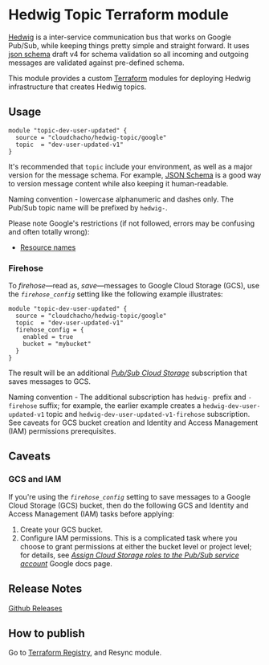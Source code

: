 Hedwig Topic Terraform module
=============================

[Hedwig](https://github.com/Automatic/hedwig) is a inter-service communication bus that works on Google Pub/Sub, while keeping things pretty simple and
straight forward. It uses [json schema](http://json-schema.org/) draft v4 for schema validation so all incoming
and outgoing messages are validated against pre-defined schema.

This module provides a custom [Terraform](https://www.terraform.io/) modules for deploying Hedwig infrastructure that
creates Hedwig topics.

## Usage

```hcl
module "topic-dev-user-updated" {
  source = "cloudchacho/hedwig-topic/google"
  topic  = "dev-user-updated-v1"
}
```

It's recommended that `topic` include your environment, as well as a major version for the message schema. For 
example, [JSON Schema](http://json-schema.org/) is a good way to version message content while also keeping it 
human-readable. 

Naming convention - lowercase alphanumeric and dashes only. The Pub/Sub topic name will be prefixed by `hedwig-`.

Please note Google's restrictions (if not followed, errors may be confusing and often totally wrong):
- [Resource names](https://cloud.google.com/pubsub/docs/admin#resource_names) 

### Firehose

To _firehose_—read as, _save_—messages to Google Cloud Storage (GCS), use the _`firehose_config`_ setting like the following example illustrates:

```hcl
module "topic-dev-user-updated" {
  source = "cloudchacho/hedwig-topic/google"
  topic  = "dev-user-updated-v1"
  firehose_config = {
    enabled = true
    bucket = "mybucket"
  }
}
```

The result will be an additional [_Pub/Sub Cloud Storage_](https://cloud.google.com/pubsub/docs/create-cloudstorage-subscription) subscription that saves messages to GCS.

Naming convention - The additional subscription has `hedwig-` prefix and `-firehose` suffix; for example, the earlier example creates a `hedwig-dev-user-updated-v1` topic and `hedwig-dev-user-updated-v1-firehose` subscription. See caveats for GCS bucket creation and Identity and Access Management (IAM) permissions prerequisites.

## Caveats

### GCS and IAM

If you're using the _`firehose_config`_ setting to save messages to a Google Cloud Storage (GCS) bucket, then do the following GCS and Identity and Access Management (IAM) tasks before applying:

1. Create your GCS bucket.
2. Configure IAM permissions. This is a complicated task where you choose to grant permissions at either the bucket level or project level; for details, see [_Assign Cloud Storage roles to the Pub/Sub service account_](https://cloud.google.com/pubsub/docs/create-cloudstorage-subscription#assign_roles_cloudstorage) Google docs page.

## Release Notes

[Github Releases](https://github.com/cloudchacho/terraform-google-hedwig-topic/releases)

## How to publish

Go to [Terraform Registry](https://registry.terraform.io/modules/cloudchacho/hedwig-topic/google), and Resync module.
